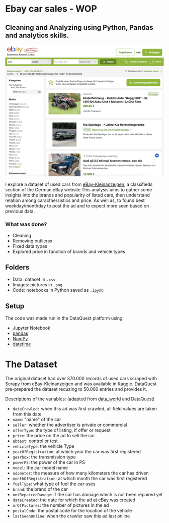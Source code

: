 # Ebay car sales - WOP
## Cleaning and Analyzing using Python, Pandas and analytics skills.

![eBay](images/ebay_autos.png)

I explore a dataset of used cars from [eBay-Kleinanzeigen](https://www.ebay-kleinanzeigen.de/), a classifieds section of the German eBay website.This analysis aims to gather some insights into the brands and popularity of listed cars, then understand relation among caracthersistics and price. As well as, to found best weekday/monthday to post the ad and to expect more seen based on previous data.

### What was done?

- Cleaning
- Removing outliersx
- Fixed data types
- Explored price in function of brands and vehicle types


## Folders
- Data: dataset in `.csv`
- Images: pictures in `.png`
- Code: notebooks in Python saved as `.ipynb`

## Setup

The code was made run in the DataQuest platform using:
- Jupyter Notebook
- [pandas](https://pandas.pydata.org/)
- [NumPy](https://numpy.org/)
- [datetime](https://docs.python.org/3/library/datetime.html)

# The Dataset
The original dataset had over 370.000 records of used cars scraped with Scrapy from eBay-Kleinanzeigen and was available in Kaggle. DataQuest pre-prepared the dataset reduzing to 50.000 entries and provides it.

Descriptions of the variables:   (adapted from [data_world](https://data.world/data-society/used-cars-data) and DataQuest)

- `dateCrawled:` when this ad was first crawled, all field values are taken from this date
- `name`: "name" of the car
- `seller`: whether the advertiser is private or commercial
- `offerType`: the type of listing, if offer or request
- `price`: the price on the ad to sell the car
- `abtest`: control or test
- `vehicleType`:  the vehicle Type
- `yearOfRegistration`: at which year the car was first registered
- `gearbox`: the transmission type
- `powerPS`: the power of the car in PS
- `model`: the car model name
- `odometer`: the measure of how many kilometers the car has driven
- `monthOfRegistration`: at which month the car was first registered
- `fuelType`: what type of fuel the car uses
- `brand`: the brand of the car
- `notRepairedDamage`: if the car has damage which is not been repaired yet
- `dateCreated`: the date for which the ad at eBay was created
- `nrOfPictures`: the number of pictures in the ad
- `postalCode`: the postal code for the location of the vehicle
- `lastSeenOnline`: when the crawler saw this ad last online



